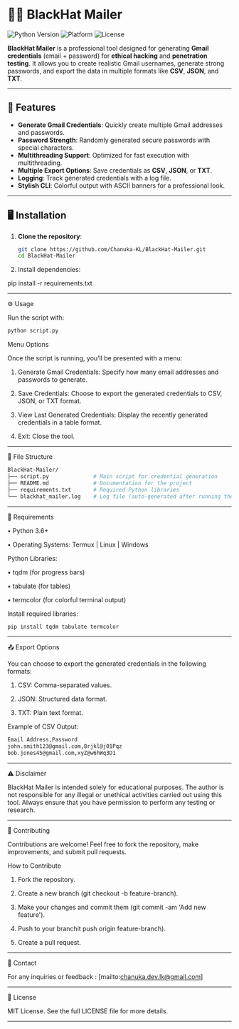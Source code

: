 
# 🕵️‍♂️ **BlackHat Mailer**  
![Python Version](https://img.shields.io/badge/Python-3.6%2B-blue.svg) ![Platform](https://img.shields.io/badge/Platform-Termux%20%7C%20Linux%20%7C%20Windows-brightgreen) ![License](https://img.shields.io/badge/License-MIT-blue.svg)

**BlackHat Mailer** is a professional tool designed for generating **Gmail credentials** (email + password) for **ethical hacking** and **penetration testing**. It allows you to create realistic Gmail usernames, generate strong passwords, and export the data in multiple formats like **CSV**, **JSON**, and **TXT**.

---

## 🚀 **Features**

- **Generate Gmail Credentials**: Quickly create multiple Gmail addresses and passwords.
- **Password Strength**: Randomly generated secure passwords with special characters.
- **Multithreading Support**: Optimized for fast execution with multithreading.
- **Multiple Export Options**: Save credentials as **CSV**, **JSON**, or **TXT**.
- **Logging**: Track generated credentials with a log file.
- **Stylish CLI**: Colorful output with ASCII banners for a professional look.

---

## 🖥️ **Installation**

1. **Clone the repository**:
   ```bash
   git clone https://github.com/Chanuka-KL/BlackHat-Mailer.git
   cd BlackHat-Mailer

2. Install dependencies:

pip install -r requirements.txt




---

⚙️ Usage

Run the script with:
```bash
python script.py
```

Menu Options

Once the script is running, you’ll be presented with a menu:

1. Generate Gmail Credentials: Specify how many email addresses and passwords to generate.


2. Save Credentials: Choose to export the generated credentials to CSV, JSON, or TXT format.


3. View Last Generated Credentials: Display the recently generated credentials in a table format.


4. Exit: Close the tool.

---

📂 File Structure
```bash
BlackHat-Mailer/
├── script.py              # Main script for credential generation
├── README.md              # Documentation for the project
├── requirements.txt       # Required Python libraries
└── blackhat_mailer.log    # Log file (auto-generated after running the script)
```

---

🔧 Requirements

 • Python 3.6+

 • Operating Systems: Termux | Linux | Windows

Python Libraries:

 • tqdm (for progress bars)

 • tabulate (for tables)

 • termcolor (for colorful terminal output)



Install required libraries:
```bash
pip install tqdm tabulate termcolor
```

---

📤 Export Options

You can choose to export the generated credentials in the following formats:

1. CSV: Comma-separated values.


2. JSON: Structured data format.


3. TXT: Plain text format.



Example of CSV Output:
```bash
Email Address,Password
john.smith123@gmail.com,8rjkl@j01Pqz
bob.jones45@gmail.com,xyZ@w6hWq3D1
```

---

⚠️ Disclaimer

BlackHat Mailer is intended solely for educational purposes. The author is not responsible for any illegal or unethical activities carried out using this tool. Always ensure that you have permission to perform any testing or research.


---

🤝 Contributing

Contributions are welcome! Feel free to fork the repository, make improvements, and submit pull requests.

How to Contribute

1. Fork the repository.


2. Create a new branch (git checkout -b feature-branch).


3. Make your changes and commit them (git commit -am 'Add new feature').


4. Push to your branchit push origin feature-branch).


5. Create a pull request.




---

📧 Contact

For any inquiries or feedback : [mailto:chanuka.dev.lk@gmail.com]


---

📝 License

MIT License. See the full LICENSE file for more details.


---


